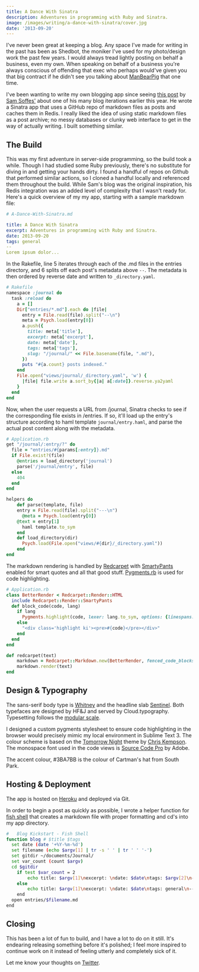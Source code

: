 ```yaml
---
title: A Dance With Sinatra
description: Adventures in programming with Ruby and Sinatra.
image: /images/writing/a-dance-with-sinatra/cover.jpg
date: '2013-09-20'
---
```


I've never been great at keeping a blog. Any space I've made for writing in the past has been as Shedbot, the moniker I've used for my photo/design work the past few years. I would always tread lightly posting on behalf a business, even my own. When speaking on behalf of a business you're always conscious of offending that exec who perhaps would've given you that big contract if he didn't see you talking about [ManBearPig](http://www.youtube.com/watch?v=xf69EEL3WBk) that one time.

I've been wanting to write my own blogging app since seeing [this post](http://sam.roon.io/new-blog) by [Sam Soffes'](http://twitter.com/soffes) about one of his many blog iterations earlier this year. He wrote a Sinatra app that uses a GitHub repo of markdown files as posts and caches them in Redis. I really liked the idea of using static markdown files as a post archive; no messy databases or clunky web interface to get in the way of actually writing. I built something similar.

## The Build

This was my first adventure in server-side programming, so the build took a while. Though I had studied some Ruby previously, there's no substitute for diving in and getting your hands dirty. I found a handful of repos on Github that performed similar actions, so I cloned a handful locally and referenced them throughout the build. While Sam's blog was the original inspiration, his Redis integration was an added level of complexity that I wasn't ready for. Here's a quick overview of my my app, starting with a sample markdown file:

```yaml
# A-Dance-With-Sinatra.md

title: A Dance With Sinatra
excerpt: Adventures in programming with Ruby and Sinatra.
date: 2013-09-20
tags: general
--
Lorem ipsum dolor...
```

In the Rakefile, line 5 iterates through each of the .md files in the entries directory, and 6 splits off each post's metadata above `--`. The metadata is then ordered by reverse date and written to `_directory.yaml`.

```ruby
# Rakefile
namespace :journal do
  task :reload do
    a = []
    Dir["entries/*.md"].each do |file|
      entry = File.read(file).split("--\n")
      meta = Psych.load(entry[0])
      a.push({
        title: meta['title'],
        excerpt: meta['excerpt'],
        date: meta['date'],
        tags: meta['tags'],
        slug: "/journal/" << File.basename(file, ".md"),
      })
      puts "#{a.count} posts indexed."
    end
    File.open("views/journal/_directory.yaml", 'w') {
      |file| file.write a.sort_by{|a| a[:date]}.reverse.ya2yaml
    }
  end
end
```

Now, when the user requests a URL from /journal, Sinatra checks to see if the corresponding file exists in /entries. If so, it'll load up the entry's structure according to haml template `journal/entry.haml`, and parse the actual post content along with the metadata.

```ruby
# Application.rb
get "/journal/:entry/?" do
  file = "entries/#{params[:entry]}.md"
  if File.exist?(file)
    @entries = load_directory('journal')
    parse('/journal/entry', file)
  else
    404
  end
end

helpers do
	def parse(template, file)
  	entry = File.read(file).split("---\n")
	  @meta = Psych.load(entry[0])
  	@text = entry[1]
	  haml template.to_sym
	end
	def load_directory(dir)
	  Psych.load(File.open("views/#{dir}/_directory.yaml"))
	end
end
```

The markdown rendering is handled by [Redcarpet](https://github.com/vmg/redcarpet) with [SmartyPants](http://daringfireball.net/projects/smartypants/) enabled for smart quotes and all that good stuff. [Pygments.rb](https://github.com/tmm1/pygments.rb) is used for code highlighting.

```ruby
# Application.rb
class BetterRender < Redcarpet::Render::HTML
  include Redcarpet::Render::SmartyPants
  def block_code(code, lang)
    if lang
      Pygments.highlight(code, lexer: lang.to_sym, options: {linespans: 'line'})
    else
      "<div class='highlight ki'><pre>#{code}</pre></div>"
    end
  end
end

def redcarpet(text)
	markdown = Redcarpet::Markdown.new(BetterRender, fenced_code_blocks: true)
	markdown.render(text)
end
```

## Design & Typography

The sans-serif body type is [Whitney](http://www.typography.com/fonts/whitney/overview/) and the headline slab [Sentinel](http://www.typography.com/fonts/sentinel/overview). Both typefaces are designed by HF&J and served by Cloud.typography. Typesetting follows the [modular scale](http://modularscale.com/scale/?px1=20&px2=&ra1=1.333&ra2=0).

I designed a custom pygments stylesheet to ensure code highlighting in the browser would precisely mimic my local environment in Sublime Text 3. The colour scheme is based on the [Tomorrow Night](https://github.com/chriskempson/tomorrow-theme) theme by [Chris Kempson](https://twitter.com/chriskempson). The monospace font used in the code views is [Source Code Pro](http://blogs.adobe.com/typblography/2012/09/source-code-pro.html) by Adobe.

The accent colour, #3BA7BB is the colour of Cartman's hat from South Park.

## Hosting & Deployment

The app is hosted on [Heroku](https://www.heroku.com/) and deployed via Git.

In order to begin a post as quickly as possible, I wrote a helper function for [fish shell](http://fishshell.com/) that creates a markdown file with proper formatting and cd's into my app directory.

```bash
#	Blog Kickstart - Fish Shell
function blog # $title $tags
  set date (date '+%Y-%m-%d')
  set filename (echo $argv[1] | tr -s ' ' | tr ' ' '-')
  set gitdir ~/documents/Journal/
  set var_count (count $argv)
  cd $gitdir
    if test $var_count = 2
  		echo title: $argv[1]\nexcerpt: \ndate: $date\ntags: $argv[2]\n---\n\n >entries/$filename.md
    else
   		echo title: $argv[1]\nexcerpt: \ndate: $date\ntags: general\n---\n\n >entries/$filename.md
   	end
  open entries/$filename.md
end
```

## Closing

This has been a lot of fun to build, and I have a lot to do on it still. It's endearing releasing something before it's polished; I feel more inspired to continue work on it instead of feeling utterly and completely sick of it.

Let me know your thoughts on [Twitter](http://twitter.com/bradcerasani).
